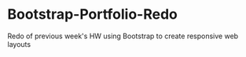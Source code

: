 # Bootstrap-Portfolio-Redo
Redo of previous week's HW using Bootstrap to create responsive web layouts
